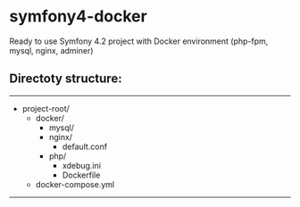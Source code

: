 # symfony4-docker
Ready to use  Symfony 4.2 project with Docker environment (php-fpm, mysql, nginx, adminer)

## Directoty structure:
----------------------------------------------------------------------------------------------------------
- project-root/
    - docker/
        - mysql/
        - nginx/
            - default.conf
        - php/
            - xdebug.ini
            - Dockerfile
    - docker-compose.yml
----------------------------------------------------------------------------------------------------------
